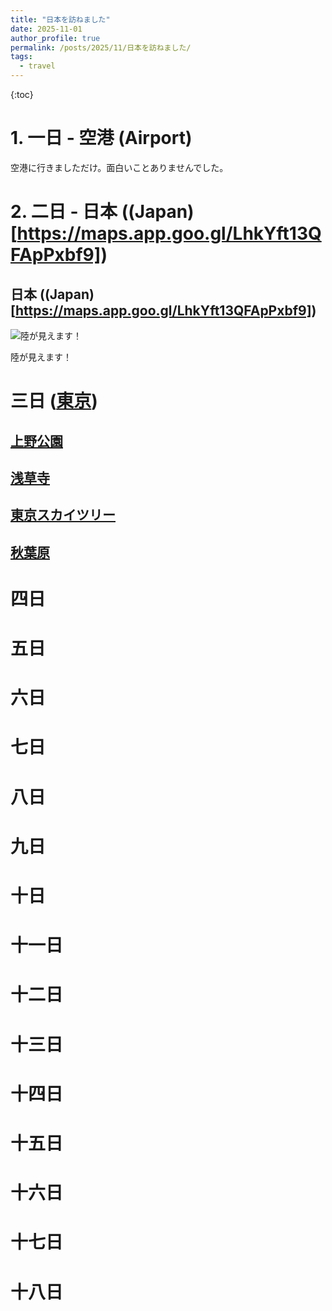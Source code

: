 ```yaml
---
title: "日本を訪ねました"
date: 2025-11-01
author_profile: true
permalink: /posts/2025/11/日本を訪ねました/
tags:
  - travel
---
```


{:toc}

# 1. 一日 - 空港 (Airport)

空港に行きましただけ。面白いことありませんでした。

# 2. 二日 - 日本 ((Japan)[https://maps.app.goo.gl/LhkYft13QFApPxbf9])

## 日本 ((Japan)[https://maps.app.goo.gl/LhkYft13QFApPxbf9])

<img src="/images/blog/2025-11-01/day2/1.jpg" alt="陸が見えます！" />

陸が見えます！

# 三日 ([東京](https://maps.app.goo.gl/Mpdq88tDtMVdmLbK8))

## [上野公園](https://maps.app.goo.gl/1ESpRowEEuX5tgXt5)

## [浅草寺](https://maps.app.goo.gl/vPZa33N9wMkhFusk8)

## [東京スカイツリー](https://maps.app.goo.gl/7yd9pFSD6R7cQGng9)

## [秋葉原](https://maps.app.goo.gl/qaZV3WezVZmhxyN68)

# 四日

# 五日

# 六日

# 七日

# 八日

# 九日

# 十日

# 十一日

# 十二日

# 十三日

# 十四日

# 十五日

# 十六日

# 十七日

# 十八日
